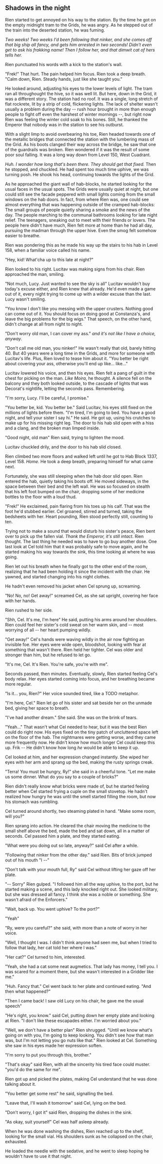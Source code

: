 Shadows in the night
--------------------

Rien started to get annoyed on his way to the station. By the time he got on the empty midnight tram to the Grids, he was angry. As he stepped out of the train into the deserted station, he was fuming.

_Two weeks! Two weeks I'd been following that ninker, and she comes off that big ship all fancy, and gets him arrested in two seconds! Didn't even get to ask his frakking name! Then I follow her, and that dimwit cat of hers tells her._

Rien punctuated his words with a kick to the station's wall.

"Frek!" That hurt. The pain helped him focus. Rien took a deep breath. "Calm down, Rien. Steady hands, just like she taught you."

He looked around, adjusting his eyes to the lower levels of light. The tram ran all throughought the hive, so it was well lit. But here, down in the Grid, it was a different story. The station had no roof. It was a single, long stretch of flat rockrete, lit by a strip of cold, flickering lights. The lack of shelter wasn't usually a problem during the day -- rush hour brought in more than enough people to fight off even the harshest of winter mornings --, but right now Rien was feeling the winter cold soak to his bones. Still, he thanked the Emperor that nobody was in the station to see his outburst. 

With a slight limp to avoid overbearing his toe, Rien headed towards one of the metallic bridges that connected the station with the lumbering mass of the Grid. As his boots clanged their way across the bridge, he saw that one of the guardrails was broken. Rien wondered if it was the result of some poor soul falling. It was a long way down from Level 150, West Cuadrant. 

_Huh. I wonder how long that's been there. They should get that fixed._ Then he stopped, and chuckled. He had spent too much time uphive, we was turning posh. He shook his head, continuing towards the lights of the Grid.

As he approached the giant wall of hab-blocks, he started looking for the usual faces in the usual spots. The Grids were usually quiet at night, but one could still see the facade peppered with small lights coming from the small windows on the hab doors. In fact, from where Rien was, one could see almost everything that was happening outside of the cramped hab-blocks: The small groups of people quietly sharing a smoke and the news of the day. The people marching to the communal bathrooms looking for late night relief. The teenagers, sneaking out to meet with their friends or lovers. The people here didn't have much, Rien felt more at home than he had all day, pursuing the madman through the upper hive. Even the smog felt somehow easier to breathe.

Rien was pondering this as he made his way up the stairs to his hab in Level 158, when a familiar voice called his name.

"Hey, kid! What'cha up to this late at night?"

Rien looked to his right. Lucitav was making signs from his chair. Rien approached the man, smiling. 

"Not much, Lucy. Just wanted to see the sky is all" Lucitav wouldn't buy today's excuse either, and Rien knew that already. He'd even made a game out of it, every night trying to come up with a wilder excuse than the last. Lucy wasn't smiling.

"You know I don't like you messing with the upper crusters. Nothing good can come out of it. You should focus on doing good at Constanza's, and leave the big problems for the big wigs." That speech, on the other hand, didn't change at all from night to night.

"Don't worry old man, I can cover my ass." _and it's not like I have a choice, anyway_.

"Don't call me old man, you ninker!" He wasn't really that old, barely hitting 40. But 40 years were a long time in the Grids, and more for someone with Lucitav's life. Plus, Rien loved to tease him about it. "You better be right about covering your ass, otherwise you'll end up like... like..."

Lucitav lowered his voice, and then his eyes. Rien felt a pang of guilt in the chest for picking on the man. _Like Moira_, he thought. A silence fell on the balcony and they both looked outside, to the cascade of lights that was Decorat's nightlife, letting the seconds pass. Remembering.

"I'm sorry, Lucy. I'll be careful, I promise."

"You better be, kid. You better be." Said Lucitav, his eyes still fixed on the millions of lights before them. "I'm tired, I'm going to bed. You have a good night, and tell your sister I say hi." He said. He got up, using his crutches to make up for his missing right leg. The door to his hab slid open with a hiss and a clang, and the broken man limped inside.

"Good night, old man" Rien said, trying to lighten the mood.

Lucitav chuckled drily, and the door to his hab slid closed.

Rien climbed two more floors and walked left until he got to Hab Block 1337, Level 158. _Home_. He took a deep breath, preparing himself for what came next.

Fortunately, she was still sleeping when the hab door slid open. Rien entered the hab, quietly taking his boots off. He moved sideways, in the space between their bed and the left wall. He was so focused on stealth that his left foot bumped on the chair, dropping some of her medicine bottles to the floor with a loud thud. 

"Frek!" He exclaimed, pain flaring from his toes up his calf. That was the foot he'd stubbed earlier. Cel groaned, stirred and turned, taking the bedsheets with her. Heart pounding, Rien stood perfectly still, counting to ten.

Trying not to make a sound that would disturb his sister's peace, Rien bent over to pick up the fallen vial. _Thank the Emperor, it's still intact._ Rien thought. The last thing he needed was to have to go buy another dose. One last look at Cel told him that it was probably safe to move again, and he started making his way towards the sink, this time looking at where he was going.

Rien let out his breath when he finally got to the other end of the room, realizing that he had been holding it since the incident with the chair. He yawned, and started changing into his night clothes.

He hadn't even removed his jacket when Cel sprung up, screaming.

"No! No, no! Get away!" screamed Cel, as she sat upright, covering her face with her hands.

Rien rushed to her side.

"Shh, Cel. It's me, I'm here" He said, putting his arms around her shoulders. Rien could feel her sister's cold sweat on her warm skin, and -- most worrying of all -- her heart pumping wildly.

"Get away!" Cel's hands were waving wildly in the air now fighting an invisible foe. Her eyes were wide open, bloodshot, looking with fear at something that wasn't there. Rien held her tighter. Cel was older and stronger than him, but he refused to let go.

"It's me, Cel. It's Rien. You're safe, you're with me".

Seconds passed, then minutes. Eventually, slowly, Rien started feeling Cel's body relax. Her eyes started coming into focus, and her breathing became more regular.

"Is it... you, Rien?" Her voice sounded tired, like a TODO metaphor.

"I'm here, Cel." Rien let go of his sister and sat beside her on the unmade bed, giving her space to breath.

"I've had another dream." She said. She was on the brink of tears.

"Yeah..." That wasn't what Cel needed to hear, but it was the best Rien could do right now. His eyes fixed on the tiny patch of uncluttered space left on the floor of the hab. The nightmares were getting worse, and they came more frequently now. He didn't know how much longer Cel could keep this up. Frik -- He didn't know how long _he_ would be able to keep it up.

Cel looked at him, and her expression changed instantly. She wiped her eyes with her arm and sprang up the bed, making the rusty springs creak.

"Terra! You must be hungry, Ry!" she said in a cheerful tone. "Let me make us some dinner. What do you say to a couple of bricks?" 

Rien didn't really know what bricks were made of, but he started feeling better when Cel started frying a cuple on the small stovetop. He hadn't realized how hungry he was until the smell started filling the room, but now his stomach was rumbling.

Cel turned around shortly, two steaming plated in hand. "Make some room, will you?"

Rien sprang into action. He cleared the chair moving the medicine to the small shelf above the bed, made the bed and sat down, all in a matter of seconds. Cel passed him a plate, and they started eating.

"What were you doing out so late, anyway?" said Cel after a while.

"Following that ninker from the other day." said Rien. Bits of brick jumped out of his mouth "I --"

"Don't talk with your mouth full, Ry" said Cel without lifting her gaze off her plate.

"-- Sorry" Rien gulped. "I followed him all the way uphive, to the port, but he started making a scene, and this lady knocked right out. She looked military, but she was dressed all fancy. I think she was a noble or something. She wasn't afraid of the Enforcers."

"Wait, back up. You went uphive? To the port?"

"Yeah"

"Ry, were you careful?" she said, with more than a note of worry in her voice.

"Well, I thought I was. I didn't think anyone had seen me, but when I tried to follow that lady, her cat told her where I was."

"Her cat?" Cel turned to him, interested.

"Yeah, she had a cat some neat augmetics. That lady has money, I tell you. I was scared for a moment there, but she wasn't interested in a Gridder like me."

"Huh. Fancy that." Cel went back to her plate and continued eating. "And then what happened?"

"Then I came back! I saw old Lucy on his chair, he gave me the usual speech"

"He's right, you know." said Cel, putting down her empty plate and looking at Rien. "I don't like these escapades either. I'm worried about you."

"Well, we don't have a better plan" Rien shrugged. "Until we know what's going on with you, I'm going to keep looking. You didn't see how that man was, but I'm not letting you go nuts like that." Rien looked at Cel. Something she saw in his eyes made her expression soften.

"I'm sorry to put you through this, brother." 

"That's okay" said Rien, with all the sincerity his tired face could muster. "you'd do the same for me". 

Rien got up and picked the plates, making Cel understand that he was done talking about it.

"You better get some rest" he said, signalling the bed. 

"Leave that, I'll wash it tomorrow" said Cel, lying on the bed.

"Don't worry, I got it" said Rien, dropping the dishes in the sink.

"As okay, suit yourself" Cel was half asleep already.

When he was done washing the dishes, Rien reached up to the shelf, looking for the small vial. His shoulders sunk as he collapsed on the chair, exhausted.

He loaded the needle with the sedative, and he went to sleep hoping he wouldn't have to use it that night.









